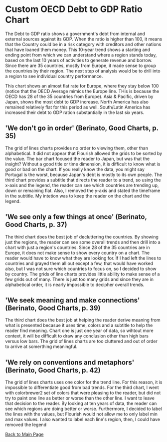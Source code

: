 # Custom OECD Debt to GDP Ratio Chart


The Debt to GDP ratio shows a government's debt from internal and external sources against its GDP.  When the ratio is higher than 100, it means that the Country could be in a risk category with creditors and other nations that have loaned them money.  This 10-year trend shows a starting and ending point from which we can understand where a region stands today, based on the last 10 years of activities to generate revenue and borrow.  Since there are 35 countries, mostly from Europe, it made sense to group the countries by their region.  The next step of analysis would be to drill into a region to see individual country performance.

This chart shows an almost flat rate for Europe, where they stay below 100 (notice that the OECD Average mimics the Europe line.  THis is because the OECD has 28 of the 35 countries from Europe).  Asia & Pacific, driven by Japan, shows the most debt to GDP increase.  North America has also remained relatively flat for this period as well.  South/Latin America has increased their debt to GDP ration substantially in the last six years.  

<div class="flourish-embed flourish-chart" data-src="visualisation/3730087" data-url="https://flo.uri.sh/visualisation/3730087/embed" aria-label=""><script src="https://public.flourish.studio/resources/embed.js"></script></div>

## 'We don't go in order' (Berinato, Good Charts, p. 35)
The grid of lines charts provides no order to viewing them, other than alphabetical.  It did not appear that Flourish allowed the grids to be sorted by the value.  The bar chart focused the reader to Japan, but was that the insight?  Without a good title or time dimension, it is difficult to know what is good or bad on the chart.  If you really know the data, you might say Portugal is the worst, because Japan's debt is mostly to its own people.  The third chart provides a subtitle that directs the reader to a trend, so using the x-axis and the legend, the reader can see which countries are trending up, down or remaining flat.  Also, I removed the y-axis and stated the timeframe in the subtitle.  My intetion was to keep the reader on the chart and the legend.   


## 'We see only a few things at once' (Berinato, Good Charts, p. 37)
The third chart does the best job of decluttering the countries.  By showing just the regions, the reader can see some overall trends and then drill into a chart with just a region's countries.  Since 28 of the 35 countries are in Europe, it does not make sense to show every country on a chart.  The reader would have to know what they are looking for.  If I had left the lines to countries and grayed them all out except a few, that would have worked also, but I was not sure which countries to focus on, so I decided to show by country.  The grids of line charts provides little ability to make sense of a few grids out of many.  There is just too many grids and since they are in alphabetical order, it is nearly impossible to decipher overall trends.

## 'We seek meaning and make connections' (Berinato, Good Charts, p. 39)
The third chart does the best job at helping the reader derive meaning from what is presented becasue it uses time, colors and a subtitle to help the reader find meaning.  Chart one is just one year of data, so wihtout more context, it will be difficult to draw any conclusion other than high bars versus low bars.  The grid of lines charts are too cluttered and out of order to arrive at somerthing meaningful.

## 'We rely on conventions and metaphors' (Berinato, Good Charts, p. 42)
The grid of lines charts uses one color for the trend line.  For this reason, it is impossible to differentiate good from bad trends.  For the third chart, I went with colorbrewer2 set of colors that were pleasing to the reader, but did not try to paint one line as better or worse than the other line.  I want to leave that decision to the reader.  By looking at ten years of data, the reader can see which regions are doing better or worse.  Furthermore, I decided to label the lines with the values, but Flourish would not allow me to only label min and max values.  I also wanted to label each line's region, then, I could have removed the legend

[Back to Main Page](https://ajferrara.github.io/Telling.Stories.with.Data/)
